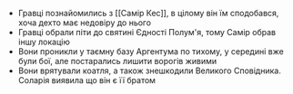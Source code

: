 - Гравці познайомились з [[Самір Кес]], в цілому він їм сподобався, хоча дехто має недовіру до нього
- Гравці обрали піти до святині Єдності Полум'я, тому Самір обрав іншу локацію
- Вони проникли у таємну базу Аргентума по тихому, у середині вже були бої, але постарались лишити ворогів живими
- Вони врятували коатля, а також знешкодили Великого Сповідника. Соларія виявила що він є її братом